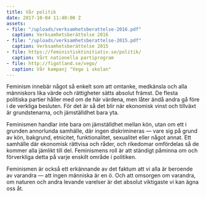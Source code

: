 ```yaml
---
title: Vår politik
date: 2017-10-04 11:40:00 Z
assets:
- file: "/uploads/verksamhetsberattelse-2016.pdf"
  caption: Verksamhetsberättelse 2016
- file: "/uploads/verksamhetsberattelse-2015.pdf"
  caption: Verksamhetsberättelse 2015
- file: https://feministisktinitiativ.se/politik/
  caption: Vårt nationella partiprogram
- file: http://figotland.se/vego/
  caption: Vår kampanj "Vego i skolan"
---
```


Feminism innebär något så enkelt som att omtanke, medkänsla och alla människors lika värde och rättigheter sätts absolut främst. De flesta politiska partier håller med om de här värdena, men låter ändå andra gå före i de verkliga besluten. För det är så det blir när ekonomisk vinst och tillväxt är grundstenarna, och jämställdhet bara yta.

Feminismen handlar inte bara om jämställdhet mellan kön, utan om ett i grunden annorlunda samhälle, där ingen diskrimineras — vare sig på grund av kön, bakgrund, etnicitet, funktionalitet, sexualitet eller något annat. Ett samhälle där ekonomisk rättvisa och råder, och rikedomar omfördelas så de kommer alla jämlikt till del. Feminismens roll är att ständigt påminna om och förverkliga detta på varje enskilt område i politiken.

Feminismen är också ett erkännande av det faktum att vi alla är beroende av varandra — att ingen människa är en ö. Och att omsorgen om varandra, om naturen och andra levande varelser är det absolut viktigaste vi kan ägna oss åt. 